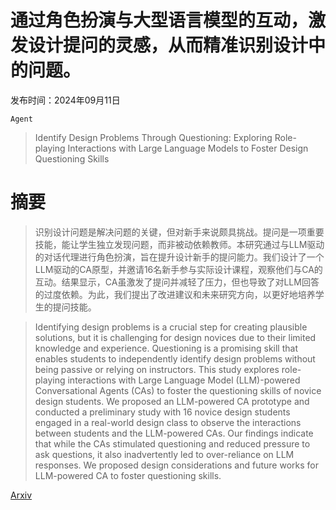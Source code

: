 # 通过角色扮演与大型语言模型的互动，激发设计提问的灵感，从而精准识别设计中的问题。

发布时间：2024年09月11日

`Agent`

> Identify Design Problems Through Questioning: Exploring Role-playing Interactions with Large Language Models to Foster Design Questioning Skills

# 摘要

> 识别设计问题是解决问题的关键，但对新手来说颇具挑战。提问是一项重要技能，能让学生独立发现问题，而非被动依赖教师。本研究通过与LLM驱动的对话代理进行角色扮演，旨在提升设计新手的提问能力。我们设计了一个LLM驱动的CA原型，并邀请16名新手参与实际设计课程，观察他们与CA的互动。结果显示，CA虽激发了提问并减轻了压力，但也导致了对LLM回答的过度依赖。为此，我们提出了改进建议和未来研究方向，以更好地培养学生的提问技能。

> Identifying design problems is a crucial step for creating plausible solutions, but it is challenging for design novices due to their limited knowledge and experience. Questioning is a promising skill that enables students to independently identify design problems without being passive or relying on instructors. This study explores role-playing interactions with Large Language Model (LLM)-powered Conversational Agents (CAs) to foster the questioning skills of novice design students. We proposed an LLM-powered CA prototype and conducted a preliminary study with 16 novice design students engaged in a real-world design class to observe the interactions between students and the LLM-powered CAs. Our findings indicate that while the CAs stimulated questioning and reduced pressure to ask questions, it also inadvertently led to over-reliance on LLM responses. We proposed design considerations and future works for LLM-powered CA to foster questioning skills.

[Arxiv](https://arxiv.org/abs/2409.07178)